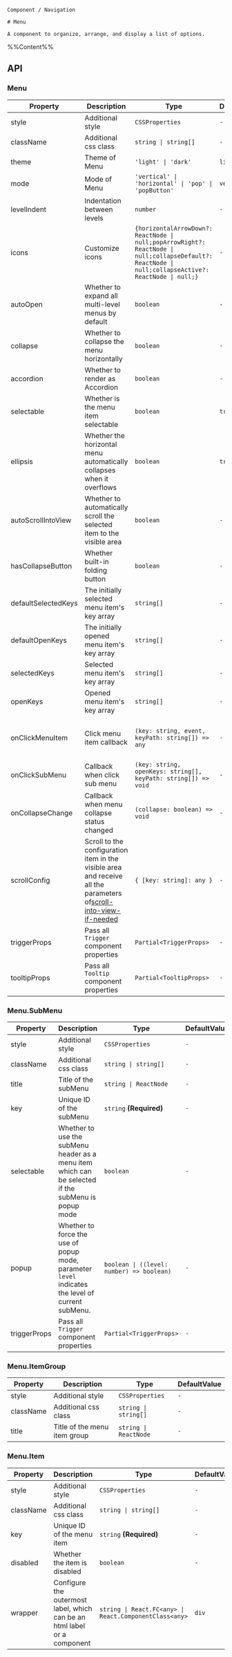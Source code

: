 `````
Component / Navigation

# Menu

A component to organize, arrange, and display a list of options.
`````

%%Content%%

## API

### Menu

|Property|Description|Type|DefaultValue|Version|
|---|---|---|---|---|
|style|Additional style|`CSSProperties`|`-`|-|
|className|Additional css class|`string \| string[]`|`-`|-|
|theme|Theme of Menu|`'light' \| 'dark'`|`light`|-|
|mode|Mode of Menu|`'vertical' \| 'horizontal' \| 'pop' \| 'popButton'`|`vertical`|-|
|levelIndent|Indentation between levels|`number`|`-`|-|
|icons|Customize icons|`{horizontalArrowDown?: ReactNode \| null;popArrowRight?: ReactNode \| null;collapseDefault?: ReactNode \| null;collapseActive?: ReactNode \| null;}`|`-`|-|
|autoOpen|Whether to expand all multi-level menus by default|`boolean`|`-`|-|
|collapse|Whether to collapse the menu horizontally|`boolean`|`-`|-|
|accordion|Whether to render as Accordion|`boolean`|`-`|-|
|selectable|Whether is the menu item selectable|`boolean`|`true`|-|
|ellipsis|Whether the horizontal menu automatically collapses when it overflows|`boolean`|`true`|2.24.0|
|autoScrollIntoView|Whether to automatically scroll the selected item to the visible area|`boolean`|`-`|-|
|hasCollapseButton|Whether built-in folding button|`boolean`|`-`|-|
|defaultSelectedKeys|The initially selected menu item's key array|`string[]`|`-`|-|
|defaultOpenKeys|The initially opened menu item's key array|`string[]`|`-`|-|
|selectedKeys|Selected menu item's key array|`string[]`|`-`|-|
|openKeys|Opened menu item's key array|`string[]`|`-`|-|
|onClickMenuItem|Click menu item callback|`(key: string, event, keyPath: string[]) => any`|`-`|`event` in 2.15.0, `keyPath` in 2.19.0|
|onClickSubMenu|Callback when click sub menu|`(key: string, openKeys: string[], keyPath: string[]) => void`|`-`|`keyPath` in 2.19.0|
|onCollapseChange|Callback when menu collapse status changed|`(collapse: boolean) => void`|`-`|-|
|scrollConfig|Scroll to the configuration item in the visible area and receive all the parameters of[scroll-into-view-if-needed](https://github.com/stipsan/scroll-into-view-if-needed)|`{ [key: string]: any }`|`-`|-|
|triggerProps|Pass all `Trigger` component properties|`Partial<TriggerProps>`|`-`|-|
|tooltipProps|Pass all `Tooltip` component properties|`Partial<TooltipProps>`|`-`|-|

### Menu.SubMenu

|Property|Description|Type|DefaultValue|Version|
|---|---|---|---|---|
|style|Additional style|`CSSProperties`|`-`|-|
|className|Additional css class|`string \| string[]`|`-`|-|
|title|Title of the subMenu|`string \| ReactNode`|`-`|-|
|key|Unique ID of the subMenu|`string` **(Required)**|`-`|-|
|selectable|Whether to use the subMenu header as a menu item which can be selected if the subMenu is popup mode|`boolean`|`-`|-|
|popup|Whether to force the use of popup mode, parameter `level` indicates the level of current subMenu.|`boolean \| ((level: number) => boolean)`|`-`|2.8.0|
|triggerProps|Pass all `Trigger` component properties|`Partial<TriggerProps>`|`-`|2.19.0|

### Menu.ItemGroup

|Property|Description|Type|DefaultValue|
|---|---|---|---|
|style|Additional style|`CSSProperties`|`-`|
|className|Additional css class|`string \| string[]`|`-`|
|title|Title of the menu item group|`string \| ReactNode`|`-`|

### Menu.Item

|Property|Description|Type|DefaultValue|Version|
|---|---|---|---|---|
|style|Additional style|`CSSProperties`|`-`|-|
|className|Additional css class|`string \| string[]`|`-`|-|
|key|Unique ID of the menu item|`string` **(Required)**|`-`|-|
|disabled|Whether the item is disabled|`boolean`|`-`|-|
|wrapper|Configure the outermost label, which can be an html label or a component|`string \| React.FC<any> \| React.ComponentClass<any>`|`div`|2.16.0|
